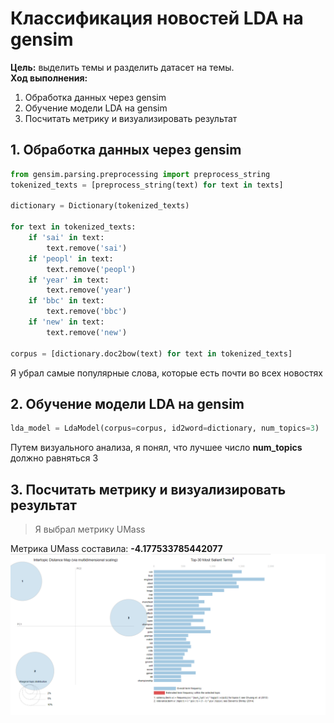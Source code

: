 # Классификация новостей LDA на gensim

**Цель:** выделить темы и разделить датасет на темы.      
**Ход выполнения:**
1. Обработка данных через gensim
2. Обучение модели LDA на gensim
3. Посчитать метрику и визуализировать результат

## 1. Обработка данных через gensim
```python
from gensim.parsing.preprocessing import preprocess_string
tokenized_texts = [preprocess_string(text) for text in texts]

dictionary = Dictionary(tokenized_texts)

for text in tokenized_texts:
    if 'sai' in text:
        text.remove('sai')
    if 'peopl' in text:
        text.remove('peopl')
    if 'year' in text:
        text.remove('year')
    if 'bbc' in text:
        text.remove('bbc')
    if 'new' in text:
        text.remove('new')

corpus = [dictionary.doc2bow(text) for text in tokenized_texts]
```

 Я убрал самые популярные слова, которые есть почти во всех новостях

## 2. Обучение модели LDA на gensim
```python
lda_model = LdaModel(corpus=corpus, id2word=dictionary, num_topics=3)
```
 Путем визуального анализа, я понял, что лучшее число **num_topics** должно равняться 3

## 3. Посчитать метрику и визуализировать результат
> Я выбрал метрику UMass      

Метрика UMass составила: **-4.177533785442077**
<br>
<img src='lda.png'>
